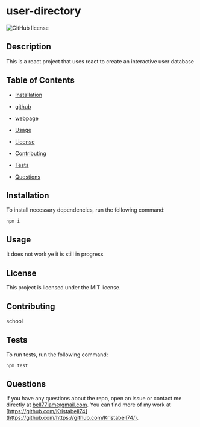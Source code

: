 # user-directory
![GitHub license](https://img.shields.io/badge/license-MIT-blue.svg)

## Description

This is a react project that uses react to create an interactive user database

## Table of Contents 

* [Installation](#installation)

* [github](#github)

* [webpage](#webpage)

* [Usage](#usage)

* [License](#license)

* [Contributing](#contributing)

* [Tests](#tests)

* [Questions](#questions)

## Installation

To install necessary dependencies, run the following command:

```
npm i 
```

## Usage

It does not work ye it is still in progress

## License

This project is licensed under the MIT license.
  
## Contributing

school

## Tests

To run tests, run the following command:

```
npm test
```

## Questions

If you have any questions about the repo, open an issue or contact me directly at bell77iam@gmail.com. You can find more of my work at [https://github.com/Kristabell74](https://github.com/https://github.com/Kristabell74/).
